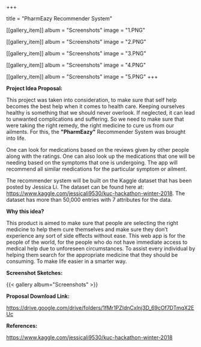 +++

title = "PharmEazy Recommender System"

[[gallery_item]]
album = "Screenshots"
image = "1.PNG"

[[gallery_item]]
album = "Screenshots"
image = "2.PNG"

[[gallery_item]]
album = "Screenshots"
image = "3.PNG"

[[gallery_item]]
album = "Screenshots"
image = "4.PNG"

[[gallery_item]]
album = "Screenshots"
image = "5.PNG"
+++

**Project Idea Proposal:**

This project was taken into consideration, to make sure that self help becomes the best help when it comes to health care. Keeping ourselves healthy is something that we should never overlook. If neglected, it can lead to unwanted complications and suffering. So we need to make sure that were taking the right remedy, the right medicine to cure us from our ailments. For this, the **"PharmEazy"** Recommender System was brought into life.

One can look for medications based on the reviews given by other people along with the ratings. One can also look up the medications that one will be needing based on the symptoms that one is undergoing. The app will recommend all similar medications for the particular symptom or ailment.

The recommender system will be built on the Kaggle dataset that has been posted by Jessica Li. The dataset can be found here at: https://www.kaggle.com/jessicali9530/kuc-hackathon-winter-2018. The dataset has more than 50,000 entries with 7 attributes for the data.

**Why this idea?**

This product is aimed to make sure that people are selecting the right medicine to help them cure themselves and make sure they don’t experience any sort of side effects without ease. This web app is for the people of the world, for the people who do not have immediate access to medical help due to unforeseen circumstances. To assist every individual by helping them search for the appropriate medicine that they should be consuming. To make life easier in a smarter way.

**Screenshot Sketches:**

{{< gallery album="Screenshots" >}}


**Proposal Download Link:**

https://drive.google.com/drive/folders/1fMr1PZldnCxlnj3D_69cOf7DTmqX2EUc

**References:**

https://www.kaggle.com/jessicali9530/kuc-hackathon-winter-2018
